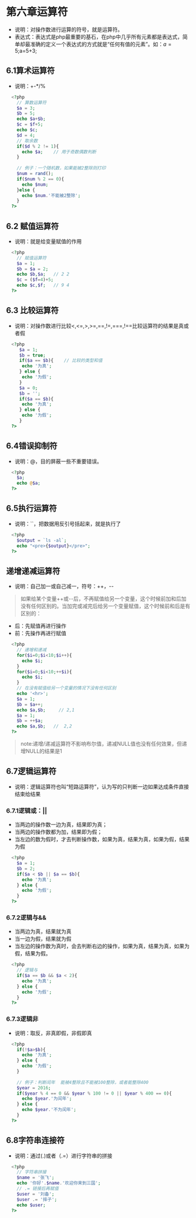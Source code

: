 # 第六章运算符
+ 说明：对操作数进行运算的符号，就是运算符。
+ 表达式：表达式是php最重要的基石，在php中几乎所有元素都是表达式，简单却最准确的定义一个表达式的方式就是“任何有值的元素”。如：$a=5;$a=5+3;
## 6.1算术运算符
+ 说明：+-*/%
```php
  <?php
    // 算数运算符
    $a = 3;
    $b = 5;
    echo $a+$b;
    $c = $f+5;
    echo $c;
    $d = 4;
    // 取余数
    if($d % 2 != 1){
      echo $a;    // 用于奇数偶数判断
    }
    
    // 例子：一个随机数，如果能被2整除则打印
    $num = rand();
    if($num % 2 == 0){
      echo $num;
    }else {
      echo $num.'不能被2整除';
    }
  ?>
```
## 6.2 赋值运算符
+ 说明：就是给变量赋值的作用
```php
  <?php
    // 赋值运算符
    $a = 1;
    $b = $a = 2;
    echo $b,$a;   // 2 2
    $c = ($f=4)+5;    
    echo $c,$f;   // 9 4
  ?>
```
## 6.3 比较运算符
+ 说明：对操作数进行比较<,<=,>,>=,==,!=,===,!==比较运算符的结果是真或者假
```php
  <?php
     $a = 1;
     $b = true;
     if($a == $b){    // 比较的类型和值
      echo '为真';
     } else {
      echo '为假';
     }
     $a = 0;
     $b = '';
     if($a == $b){
      echo '为真';
     } else {
      echo '为假';
     }
  ?>
```
## 6.4错误抑制符
+ 说明：@，目的屏蔽一些不重要错误。
```php
  <?php
    $a;
    echo @$a;
  ?>
```
## 6.5执行运算符
+ 说明：``，把数据用反引号括起来，就是执行了
```php
  <?php
    $output = `ls -al`;
    echo "<pre>{$output}</pre>";
  ?>
```
## 递增递减运算符
+ 说明：自己加一或自己减一，符号：++，--
> 如果给某个变量++或--后，不再赋值给另一个变量，这个时候前加和后加没有任何区别的。当加完或减完后给另一个变量赋值，这个时候前和后是有区别的：
+ 后：先赋值再进行操作
+ 前：先操作再进行赋值
```php
  <?php
    // 递增和递减
    for($i=0;$i<10;$i++){
      echo $i;
    }
    for($i=0;$i<10;++$i){
      echo $i;
    }
    // 在没有赋值给另一个变量的情况下没有任何区别
    echo '<hr>';
    $a = 1;
    $b = $a++;
    echo $a,$b;     // 2,1
    $a = 1;
    $b = ++$a;
    echo $a,$b;   //  2,2
  ?>
```
> note:递增/递减运算符不影响布尔值，递减NULL值也没有任何效果，但递增NULL的结果是1
## 6.7逻辑运算符
+ 说明：逻辑运算符也叫“短路运算符”，认为写的只判断一边如果达成条件直接结束给结果
### 6.7.1逻辑或：||
+ 当两边的操作数一边为真，结果即为真；
+ 当两边的操作数都为加，结果即为假；
+ 当左边的数为假时，才去判断操作数，如果为真，结果为真，如果为假，结果为假
```php
  <?php
    $a = 1;
    $b = 2;
    if($a < $b || $a == $b){
      echo '为真';
    } else {
      echo '为假';
    }
  ?>
```
### 6.7.2逻辑与&&
+ 当两边为真，结果就为真
+ 当一边为假，结果就为假
+ 当左边的操作数为真时，会去判断右边的操作，如果为真，结果为真，如果为假，结果为假。
```php
  <?php
    // 逻辑与
    if($a == $b && $a < 2){
      echo '为真';
    } else {
      echo '为假';
    }
  ?>
```
### 6.7.3逻辑非
+ 说明：取反，非真即假，非假即真
```php
  <?php
    if(!$a>$b){
      echo '为真';
    } else {
      echo '为假';
    }
    
    // 例子：判断闰年  能被4整除且不能被100整除，或者能整除400
    $year = 2016;
    if($year % 4 == 0 && $year % 100 != 0 || $year % 400 == 0){
      echo $year.'为闰年';
    } else {
      echo $year.'不为闰年';
    }
  ?>
```
## 6.8字符串连接符
+ 说明：通过(.)或者（.=）进行字符串的拼接
```php
  <?php
    // 字符串拼接
    $name = '张飞';
    echo '你好'.$name.'欢迎你来到三国';
    // .= 链接后再赋值
    $user = '刘备';
    $user .= '摔子';
    echo $user;
  ?>
```
